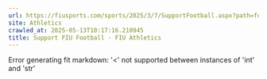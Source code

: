```yaml
---
url: https://fiusports.com/sports/2025/3/7/SupportFootball.aspx?path=football
site: Athletics
crawled_at: 2025-05-13T10:17:16.210945
title: Support FIU Football - FIU Athletics
---
```


Error generating fit markdown: '<' not supported between instances of 'int' and 'str'